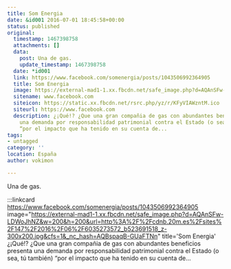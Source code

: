 ```yaml
---
title: Som Energia
date: &id001 2016-07-01 18:45:58+00:00
status: published
original:
  timestamp: 1467398758
  attachments: []
  data:
    post: Una de gas.
    update_timestamp: 1467398758
  date: *id001
  link: https://www.facebook.com/somenergia/posts/1043506992364905
  title: Som Energia
  image: https://external-mad1-1.xx.fbcdn.net/safe_image.php?d=AQAnSFw-LDWoJhNZ&w=200&h=200&url=http%3A%2F%2Fcdnb.20m.es%2Fsites%2F147%2F2016%2F06%2F6035273572_b523691518_z-300x200.jpg&cfs=1&_nc_hash=AQBspaqB-GUaFTNn
  sitename: www.facebook.com
  siteicon: https://static.xx.fbcdn.net/rsrc.php/yz/r/KFyVIAWzntM.ico
  siteurl: https://www.facebook.com
  description: ¿¡Qué!? ¿Que una gran compañia de gas con abundantes beneficios presenta
    una demanda por responsabilidad patrimonial contra el Estado (o sea, tú también)
    “por el impacto que ha tenido en su cuenta de...
tags:
- untagged
category: ''
location: España
author: vokimon

---
```

Una de gas.

:::linkcard https://www.facebook.com/somenergia/posts/1043506992364905 image="https://external-mad1-1.xx.fbcdn.net/safe_image.php?d=AQAnSFw-LDWoJhNZ&w=200&h=200&url=http%3A%2F%2Fcdnb.20m.es%2Fsites%2F147%2F2016%2F06%2F6035273572_b523691518_z-300x200.jpg&cfs=1&_nc_hash=AQBspaqB-GUaFTNn" title='Som Energia'
    ¿¡Qué!? ¿Que una gran compañia de gas con abundantes beneficios presenta una demanda por responsabilidad patrimonial contra el Estado (o sea, tú también) “por el impacto que ha tenido en su cuenta de...

